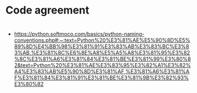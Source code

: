 # Code agreement
#

# 
* https://python.softmoco.com/basics/python-naming-conventions.php#:~:text=Python%20%E3%81%AE%E5%90%8D%E5%89%8D%E4%BB%98%E3%81%91%E3%83%AB%E3%83%BC%E3%83%AB,%E3%81%8C%E6%8E%A8%E5%A5%A8%E3%81%95%E3%82%8C%E3%81%A6%E3%81%84%E3%81%BE%E3%81%99%E3%80%82&text=Python%20%E3%81%AE%E3%83%95%E3%82%A1%E3%82%A4%E3%83%AB%E5%90%8D%E3%81%AF,%E3%81%A6%E3%81%AF%E3%81%84%E3%81%91%E3%81%BE%E3%81%9B%E3%82%93%E3%80%82